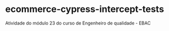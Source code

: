 # ecommerce-cypress-intercept-tests
Atividade do módulo 23 do curso de Engenheiro de qualidade - EBAC
